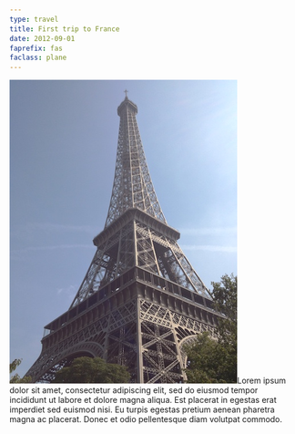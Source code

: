 ```yaml
---
type: travel
title: First trip to France
date: 2012-09-01
faprefix: fas
faclass: plane
---
```

![Eiffel Tower](../../src/img/events/france.jpeg)Lorem ipsum dolor sit amet, consectetur adipiscing elit, sed do eiusmod tempor incididunt ut labore et dolore magna aliqua. Est placerat in egestas erat imperdiet sed euismod nisi. Eu turpis egestas pretium aenean pharetra magna ac placerat. Donec et odio pellentesque diam volutpat commodo.